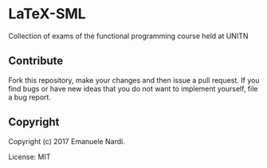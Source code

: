 # LaTeX-SML
Collection of exams of the functional programming course held at UNITN

## Contribute

Fork this repository, make your changes and then issue a pull request. If you find bugs or have new ideas that you do not want to implement yourself, file a bug report.

## Copyright

Copyright (c) 2017 Emanuele Nardi.

License: MIT
